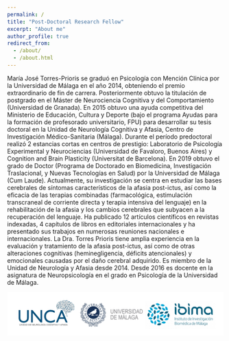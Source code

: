 ```yaml
---
permalink: /
title: "Post-Doctoral Research Fellow"
excerpt: "About me"
author_profile: true
redirect_from: 
  - /about/
  - /about.html
---
```


María José Torres-Prioris se graduó en Psicología con Mención Clínica por la Universidad de
Málaga en el año 2014, obteniendo el premio extraordinario de fin de carrera. Posteriormente
obtuvo la titulación de postgrado en el Máster de Neurociencia Cognitiva y del Comportamiento
(Universidad de Granada).  En 2015 obtuvo una ayuda competitiva del Ministerio de
Educación, Cultura y Deporte (bajo el programa Ayudas para la formación de profesorado
universitario, FPU) para desarrollar su tesis doctoral en la Unidad de Neurología Cognitiva
y Afasia, Centro de Investigación Médico-Sanitaria (Málaga). Durante el período predoctoral
realizó 2 estancias cortas en centros de prestigio: Laboratorio de Psicología Experimental
y Neurociencias (Universidad de Favaloro, Buenos Aires) y  Cognition and Brain Plasticity
(Universitat de Barcelona). En 2019 obtuvo el grado de Doctor (Programa de Doctorado en
Biomedicina, Investigación Traslacional, y Nuevas Tecnologías en Salud) por la Universidad
de Málaga (Cum Laude). 
Actualmente, su investigación se centra en estudiar las bases cerebrales de síntomas
característicos de la afasia post-ictus, así como la eficacia de las terapias combinadas
(farmacológica, estimulación transcraneal de corriente directa y terapia intensiva del lenguaje)
en la rehabilitación de la afasia y los cambios cerebrales que subyacen a la recuperación del
lenguaje. Ha publicado 12 artículos científicos en revistas indexadas, 4 capítulos de libros en
editoriales internacionales y ha presentado sus trabajos en numerosas reuniones nacionales
e internacionales.
La Dra. Torres Prioris tiene amplia experiencia en la evaluación y tratamiento de la afasia
post-ictus, así como de otras alteraciones cognitivas (heminegligencia, déficits atencionales) y
emocionales causadas por el daño cerebral adquirido. Es miembro de la Unidad de Neurología
y Afasia desde 2014. Desde 2016 es docente en la asignatura de Neuropsicología en el grado
en Psicología de la Universidad de Málaga.


<div id="logo"> 
            <img src="images/logo.png" /> 
        </div>   
